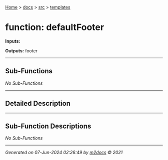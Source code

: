 [Home](../../index.md) > [docs](../../docs_index.md) > [src](../src_index.md) > [templates](templates_index.md)  


# function: defaultFooter



**Inputs:** 

**Outputs:** footer

 ***

## Sub-Functions

*No Sub-Functions*

 ***

## Detailed Description



 ***

## Sub-Function Descriptions

*No Sub-Functions*


***

*Generated on 07-Jun-2024 02:26:49 by [m2docs](https://github.com/crgnam-research/m2docs) © 2021*
